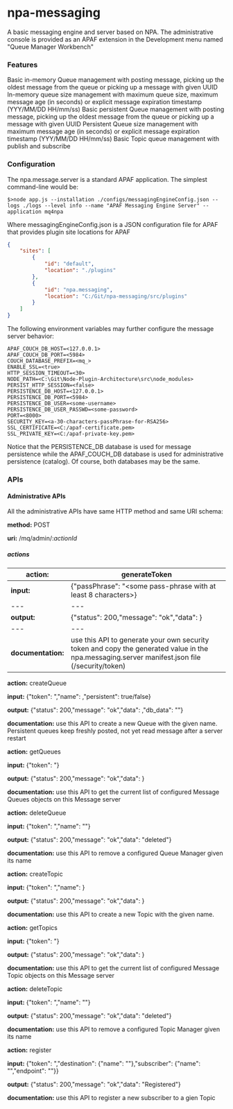 # npa-messaging
A basic messaging engine and server based on NPA. The administrative console is provided as an APAF extension in the Development menu named "Queue Manager Workbench"

### Features

Basic in-memory Queue management with posting message, picking up the oldest message from the queue or picking up a message with given UUID
In-memory queue size management with maximum queue size, maximum message age (in seconds) or explicit message expiration timestamp (YYY/MM/DD HH/mm/ss)
Basic persistent Queue management with posting message, picking up the oldest message from the queue or picking up a message with given UUID
Persistent Queue size management with maximum message age (in seconds) or explicit message expiration timestamp (YYY/MM/DD HH/mm/ss)
Basic Topic queue management with publish and subscribe

### Configuration

The npa.message.server is a standard APAF application. The simplest command-line would be:

    $>node app.js --installation ./configs/messagingEngineConfig.json --logs ./logs --level info --name "APAF Messaging Engine Server" --application mq4npa

Where messagingEngineConfig.json is a JSON configuration file for APAF that provides plugin site locations for APAF

```json
{ 
	"sites": [
		{
			"id": "default",
			"location": "./plugins"
		},
		{
			"id": "npa.messaging",
			"location": "C:/Git/npa-messaging/src/plugins"
		}
	]
}
```
The following environment variables may further configure the message server behavior:

    APAF_COUCH_DB_HOST=<127.0.0.1>
    APAF_COUCH_DB_PORT=<5984>
    COUCH_DATABASE_PREFIX=<mq_>
    ENABLE_SSL=<true>
    HTTP_SESSION_TIMEOUT=<30>
    NODE_PATH=<C:\Git\Node-Plugin-Architecture\src\node_modules>
    PERSIST_HTTP_SESSION=<false>
    PERSISTENCE_DB_HOST=<127.0.0.1>
    PERSISTENCE_DB_PORT=<5984>
    PERSISTENCE_DB_USER=<some-username>
    PERSISTENCE_DB_USER_PASSWD=<some-password>
    PORT=<8000>
    SECURITY_KEY=<a-30-characters-passPhrase-for-RSA256>
    SSL_CERTIFICATE=<C:/apaf-certificate.pem>
    SSL_PRIVATE_KEY=<C:/apaf-private-key.pem>
    
Notice that the PERSISTENCE_DB database is used for message persistence while the APAF_COUCH_DB database is used for administrative persistence (catalog). Of course, both databases may be the same.

### APIs

#### Administrative APIs

All the administrative APIs have same HTTP method and same URI schema:

__method:__ POST

__uri:__ /mq/admin/:*actionId*

##### actions

| __action:__ | generateToken |
| --- | --- |
| __input:__ | {"passPhrase": "<some pass-phrase with at least 8 characters>} |
| --- | --- |
| __output:__ | {"status": 200,"message": "ok","data": <encryptedToken>} |
| --- | --- |
| __documentation:__ | use this API to generate your own security token and copy the generated value in the npa.messaging.server manifest.json file (/security/token) |



__action:__ createQueue

__input:__ {"token": "<the message server pass-Phrase>,"name": <the new Queue name>,"persistent": true/false}

__output:__ {"status": 200,"message": "ok","data": <the couchDB record for the new Queue>,"db_data": "<datasource-reference>"}

__documentation:__ use this API to create a new Queue with the given name. Persistent queues keep freshly posted, not yet read message after a server restart



__action:__ getQueues

__input:__ {"token": "<the message server pass-Phrase>}

__output:__ {"status": 200,"message": "ok","data": <the list of configured Queues on this Message server>}

__documentation:__ use this API to get the current list of configured Message Queues objects on this Message server



__action:__ deleteQueue

__input:__ {"token": "<the message server pass-Phrase>,"name": "<the name of the Message Queue to delete>"}

__output:__ {"status": 200,"message": "ok","data": "deleted"}

__documentation:__ use this API to remove a configured Queue Manager given its name



__action:__ createTopic

__input:__ {"token": "<the message server pass-Phrase>,"name": <the new Queue name>}

__output:__ {"status": 200,"message": "ok","data": <the couchDB record for the new Topic>}

__documentation:__ use this API to create a new Topic with the given name.



__action:__ getTopics

__input:__ {"token": "<the message server pass-Phrase>}

__output:__ {"status": 200,"message": "ok","data": <the list of configured Topics on this Message server>}

__documentation:__ use this API to get the current list of configured Message Topic objects on this Message server



__action:__ deleteTopic

__input:__ {"token": "<the message server pass-Phrase>,"name": "<the name of the Message Topic to delete>"}

__output:__ {"status": 200,"message": "ok","data": "deleted"}

__documentation:__ use this API to remove a configured Topic Manager given its name



__action:__ register

__input:__ {"token": "<the message server pass-Phrase>,"destination": {"name": "<the name of the Message Topic to register to>"},"subscriber": {"name": "<a name for this subscriber>","endpoint": "<an endpoint URL to send the message to>"}}

__output:__ {"status": 200,"message": "ok","data": "Registered"}

__documentation:__ use this API to register a new subscriber to a gien Topic
